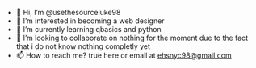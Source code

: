 - 👋 Hi, I’m @usethesourceluke98
- 👀 I’m interested in becoming a web designer
- 🌱 I’m currently learning qbasics and python
- 💞️ I’m looking to collaborate on nothing for the moment due to the fact that i do not know nothing completly yet
- 📫 How to reach me? true here or email at ehsnyc98@gmail.com


<!---
usethesourceluke98/usethesourceluke98 is a ✨ special ✨ repository because its `README.md` (this file) appears on your GitHub profile.
You can click the Preview link to take a look at your changes.
--->
